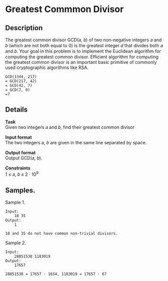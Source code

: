 # Greatest Commmon Divisor

## Description
The greatest common divisor GCD(𝑎, 𝑏) of two non-negative integers 𝑎 and 𝑏
(which are not both equal to 0) is the greatest integer 𝑑 that divides both 𝑎 and 𝑏.
Your goal in this problem is to implement the Euclidean algorithm for computing
the greatest common divisor.
Efficient algorithm for computing the greatest common divisor is an important
basic primitive of commonly used cryptographic algorithms like RSA.

    GCD(1344, 217)
    = GCD(217, 42)
    = GCD(42, 7)
    = GCD(7, 0)
    =7


## Details
**Task** <br>
Given two integers 𝑎 and 𝑏, find their greatest common divisor

**Input format** <br>
The two integers 𝑎, 𝑏 are given in the same line separated by space.

**Output format** <br>
Output GCD(𝑎, 𝑏).

**Constraints** <br>
1 ≤ 𝑎, 𝑏 ≤ 2 · 10<sup>9</sup>

## Samples.
Sample 1.

    Input:
        18 35
    Output:
        1
    
    18 and 35 do not have common non-trivial divisors.

Sample 2.
    
    Input:
        28851538 1183019
    Output:
        17657
    
    28851538 = 17657 · 1634, 1183019 = 17657 · 67
